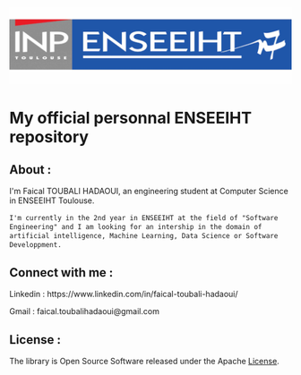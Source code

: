 
![image info](enseeiht-logo.jpg)

# My official personnal ENSEEIHT repository		

## About :

I'm Faical TOUBALI HADAOUI, an engineering student at Computer Science in ENSEEIHT Toulouse.

    I'm currently in the 2nd year in ENSEEIHT at the field of "Software Engineering" and I am looking for an intership in the domain of artificial intelligence, Machine Learning, Data Science or Software Developpment. 

  


## Connect with me : 

<p>Linkedin :   https://www.linkedin.com/in/faical-toubali-hadaoui/<p>
<p>Gmail    :   faical.toubalihadaoui@gmail.com <p>

## License :

The library is Open Source Software released under the Apache [License](LICENSE.txt). 
